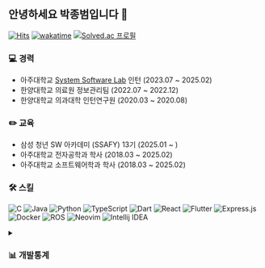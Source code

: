 ## 안녕하세요 박종범입니다 👋

[![Hits](https://hits.seeyoufarm.com/api/count/incr/badge.svg?url=https%3A%2F%2Fgithub.com%2Fparkjbdev&count_bg=%2379C83D&title_bg=%23555555&icon=github.svg&icon_color=%23E7E7E7&title=hits&edge_flat=false)](https://hits.seeyoufarm.com)
[![wakatime](https://wakatime.com/badge/user/6f2f57ae-ce04-4c16-80e7-660166fb783d.svg)](https://wakatime.com/@6f2f57ae-ce04-4c16-80e7-660166fb783d)
[![Solved.ac
프로필](http://mazassumnida.wtf/api/mini/generate_badge?boj=parkjbdev)](https://solved.ac/parkjbdev)

### 💻 경력
- 아주대학교 [System Software Lab](https://sslab.ajou.ac.kr/) 인턴 (2023.07 ~ 2025.02)
- 한양대학교 의료원 정보관리팀 (2022.07 ~ 2022.12)
- 한양대학교 의과대학 인턴연구원 (2020.03 ~ 2020.08)

### ✏️ 교육
- 삼성 청년 SW 아카데미 (SSAFY) 13기 (2025.01 ~ )
- 아주대학교 전자공학과 학사 (2018.03 ~ 2025.02)
- 아주대학교 소프트웨어학과 학사 (2018.03 ~ 2025.02)

### 🛠️ 스킬

![C](https://img.shields.io/badge/C-00599C?style=flat-square&logo=c&logoColor=white)
![Java](https://img.shields.io/badge/Java-ED8B00?style=flat-square&logo=openjdk&logoColor=white)
![Python](https://img.shields.io/badge/Python-3670A0?style=flat-square&logo=python&logoColor=ffdd54)
![TypeScript](https://img.shields.io/badge/TypeScript-007ACC?style=flat-square&logo=typescript&logoColor=white)
![Dart](https://img.shields.io/badge/Dart-0175C2?style=flat-square&logo=dart&logoColor=white)
![React](https://img.shields.io/badge/React-20232a?style=flat-square&logo=react&logoColor=%2361DAFB)
![Flutter](https://img.shields.io/badge/Flutter-02569B?style=flat-square&logo=flutter&logoColor=white)
![Express.js](https://img.shields.io/badge/express.js-404d59?style=flat-square&logo=express&logoColor=%2361DAFB)
![Docker](https://img.shields.io/badge/Docker-2496ed?style=flat-square&logo=Docker&logoColor=%2361DAFB)
![ROS](https://img.shields.io/badge/ROS-22314E?style=flat-square&logo=ROS&logoColor=white)
![Neovim](https://img.shields.io/badge/neovim-57A143?style=flat-square&logo=Neovim&logoColor=white)
![Intellij IDEA](https://img.shields.io/badge/IntelliJ%20IDEA-000000?style=flat-square&logo=IntelliJ%20IDEA&logoColor=white)

<details>
  <summary><h3>📊 개발통계</h3></summary>
  <!--
  <img src="https://wakatime.com/share/@parkjbdev/27cfaaee-6ea0-48a4-ab4a-e8649ada0e11.svg" width="650px" />
  <img src="https://wakatime.com/share/@parkjbdev/6e7d7fbb-1339-4a7a-b872-ad94369a0655.svg" width="650px" />
  <img src="https://wakatime.com/share/@parkjbdev/129151e9-fc1e-4e65-bb66-b2283c602260.svg" width="650px" />
  -->
  
  <!--START_SECTION:waka-->
**🐱 저의 GitHub 정보에요.** 

> 📦 GitHub의 531.5 kB만큼의 저장소를 사용하고 있어요. 
 > 
> 🏆 575 만큼의 Contributions을 2025년에 했어요
 > 
> 💼 구직중이에요.
 > 
> 📜 41개의 Public Repository를 만들었어요. 
 > 
> 🔑 8개의 Private Repository를 만들었어요. 
 > 
**저는 저녁형 인간이에요. 🦉** 

```text
🌞 아침                     510 commits         ███░░░░░░░░░░░░░░░░░░░░░░   10.83 % 
🌆 낮　                     1748 commits        █████████░░░░░░░░░░░░░░░░   37.13 % 
🌃 저녁                     1212 commits        ██████░░░░░░░░░░░░░░░░░░░   25.74 % 
🌙 밤　                     1238 commits        ███████░░░░░░░░░░░░░░░░░░   26.30 % 
```


📊 **저는 이번주를 이렇게 시간을 보냈어요.** 

```text
🕑︎ Timezone: Asia/Seoul

💬 프로그래밍 언어들: 
TypeScript               2 hrs 10 mins       ████████████░░░░░░░░░░░░░   48.03 % 
YAML                     58 mins             █████░░░░░░░░░░░░░░░░░░░░   21.51 % 
Docker                   32 mins             ███░░░░░░░░░░░░░░░░░░░░░░   12.03 % 
Nginx configuration file 15 mins             █░░░░░░░░░░░░░░░░░░░░░░░░   05.76 % 
JavaScript               12 mins             █░░░░░░░░░░░░░░░░░░░░░░░░   04.43 % 

🔥 에디터들: 
Neovim                   4 hrs 30 mins       █████████████████████████   99.37 % 
DataGrip                 1 min               ░░░░░░░░░░░░░░░░░░░░░░░░░   00.63 % 

🐱‍💻 프로젝트들: 
Routy-front              2 hrs 15 mins       ████████████░░░░░░░░░░░░░   49.76 % 
Routy                    1 hr 26 mins        ████████░░░░░░░░░░░░░░░░░   31.99 % 
simple-portfolio         24 mins             ██░░░░░░░░░░░░░░░░░░░░░░░   08.97 % 
Unknown Project          13 mins             █░░░░░░░░░░░░░░░░░░░░░░░░   05.05 % 
routy-nginx              6 mins              █░░░░░░░░░░░░░░░░░░░░░░░░   02.31 % 

💻 운영 체제들: 
Mac                      4 hrs 31 mins       █████████████████████████   100.00 % 
```

**저는 주로 TypeScript 언어를 사용해요.** 

```text
TypeScript               9 repos             ██████░░░░░░░░░░░░░░░░░░░   24.32 % 
Java                     5 repos             ███░░░░░░░░░░░░░░░░░░░░░░   13.51 % 
Python                   4 repos             ███░░░░░░░░░░░░░░░░░░░░░░   10.81 % 
JavaScript               3 repos             ██░░░░░░░░░░░░░░░░░░░░░░░   08.11 % 
C++                      2 repos             █░░░░░░░░░░░░░░░░░░░░░░░░   05.41 % 
```



**타임라인**

![Lines of Code chart](https://raw.githubusercontent.com/parkjbdev/parkjbdev/main/assets/bar_graph.png)


 Last Updated on 02/06/2025 15:22:30 UTC
<!--END_SECTION:waka-->

<img src="https://github-readme-activity-graph.vercel.app/graph?username=parkjbdev&theme=github-compact&color=FFFFFF&hide_border=true&days=35&bg_color=010409&radius=8"/>

</details>


<!--
<hr/>

**Server Powered by**

![Debian](https://img.shields.io/badge/Debian-A81D33?style=flat-square&logo=Debian&logoColor=white)
![Nginx](https://img.shields.io/badge/nginx-009639?style=flat-square&logo=nginx&logoColor=white)
![PM2](https://img.shields.io/badge/PM2-2b037a?style=flat-square&logo=PM2&logoColor=white)
![Route53](https://img.shields.io/badge/Route53-8c4fff?style=flat-square&logo=Amazon%20Route%2053&logoColor=white)
![Lenovo](https://img.shields.io/badge/Lenovo-e2231a?style=flat-square&logo=Lenovo&logoColor=white)
-->

<!-- ![Rust](https://img.shields.io/badge/Rust-000000?style=flat-square&logo=rust&logoColor=white)
![NextJS](https://img.shields.io/badge/Next.js-000000?style=flat-square&logo=Next.js&logoColor=white)
![Mongoose](https://img.shields.io/badge/Mongoose-880000?style=flat-square&logo=mongoose&logoColor=white)
![MicrosoftSQLServer](https://img.shields.io/badge/MSSQL-CC2927?style=flat-square&logo=microsoft%20sql%20server&logoColor=white)
![MySQL](https://img.shields.io/badge/MySQL-4479A1?style=flat-square&logo=mysql&logoColor=white)
![SQLite](https://img.shields.io/badge/SQLite-003B57?style=flat-square&logo=SQLite&logoColor=white)
![PostgreSQL](https://img.shields.io/badge/PostgreSQL-4479A1?style=flat-square&logo=PostgreSQL&logoColor=white) -->

